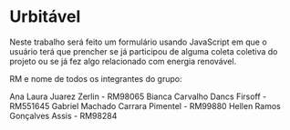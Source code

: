 # Urbitável
Neste trabalho será feito um formulário usando JavaScript em que o usuário terá que prencher se já participou de alguma coleta coletiva do projeto ou se já fez algo relacionado com energia renovável.

RM e nome de todos os integrantes do grupo:

Ana Laura Juarez Zerlin -			RM98065
Bianca Carvalho Dancs Firsoff	-	RM551645
Gabriel Machado Carrara Pimentel -	RM99880
Hellen Ramos Gonçalves Assis -		RM98284